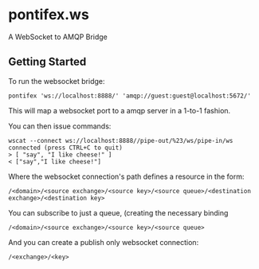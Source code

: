 pontifex.ws
===========

A WebSocket to AMQP Bridge

Getting Started
---------------

To run the websocket bridge:

	pontifex 'ws://localhost:8888/' 'amqp://guest:guest@localhost:5672/'

This will map a websocket port to a amqp server in a 1-to-1 fashion.

You can then issue commands:

	wscat --connect ws://localhost:8888//pipe-out/%23/ws/pipe-in/ws
	connected (press CTRL+C to quit)
	> [ "say", "I like cheese!" ]
	< ["say","I like cheese!"]
	
Where the websocket connection's path defines a resource in the form:

	/<domain>/<source exchange>/<source key>/<source queue>/<destination exchange>/<destination key>

You can subscribe to just a queue, (creating the necessary binding

	/<domain>/<source exchange>/<source key>/<source queue>

And you can create a publish only websocket connection:

	/<exchange>/<key>


